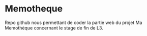 # Memotheque
Repo github nous permettant de coder la partie web du projet Ma Memothèque concernant le stage de fin de L3.
